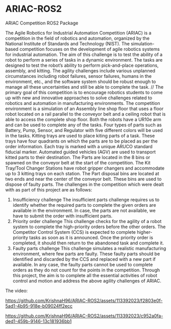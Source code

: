 # ARIAC-ROS2
ARIAC Competition ROS2 Package

The Agile Robotics for Industrial Automation Competition (ARIAC) is a competition in the field of
robotics and automation, organized by the National Institute of Standards and Technology (NIST).
The simulation-based competition focuses on the development of agile robotics systems for industrial
automation. The aim of this challenge is to test the ability of a robot to perform a series of tasks in
a dynamic environment. The tasks are designed to test the robot’s ability to perform pick-and-place
operations, assembly, and kitting. The agility challenges include various unplanned circumstances
including robot failures, sensor failures, humans in the environment, etc., and the software system
should be robust enough to manage all these uncertainties and still be able to complete the task. //
The primary goal of this competition is to encourage robotics students to come up with new and
innovative approaches to solve challenges related to robotics and automation in manufacturing environments.
The competition environment is a simulation of an Assembly line shop floor that uses a
floor robot located on a rail parallel to the conveyor belt and a ceiling robot that is able to access
the complete shop floor. Both the robots have a UR10e arm and can be used to complete any of the
tasks. Four types of parts such as Battery, Pump, Sensor, and Regulator with five different colors will
be used in the tasks. Kitting trays are used to place kiting parts of a task. These trays have four
quadrants on which the parts are to be placed as per the order information. Each tray is marked with
a unique ARUCO standard fiducial marker. Automated guided vehicles (AGV) are used to transport
kitted parts to their destination. The Parts are located in the 8 bins or spawned on the conveyor belt
at the start of the competition. The Kit Tray/Tool Changer Stations have robot gripper changers and
accommodate up to 3 kitting trays on each station. The Part disposal bins are located at two ends
and near the center of the conveyor belt. These bins are used to dispose of faulty parts.
The challenges in the competition which were dealt with as part of this project are as follows:
1. Insufficiency challenge The insufficient parts challenge requires us to identify whether the
required parts to complete the given orders are available in the environment. In case, the parts
are not available, we have to submit the order with insufficient parts.
2. Priority order challenge This challenge checks for the agility of a robot system to complete
the high-priority orders before the other orders. The Competitor Control System (CCS) is
expected to complete higher-priority tasks as soon as it is announced. Once the priority order is
completed, it should then return to the abandoned task and complete it.
3. Faulty parts challenge This challenge simulates a realistic manufacturing environment, where
few parts are faulty. These faulty parts should be identified and discarded by the CCS and
replaced with a new part if available. In any case, the faulty parts cannot be used to complete
orders as they do not count for the points in the competition.
Through this project, the aim is to complete all the essential activities of robot control and motion
and address the above agility challenges of ARIAC.


The video:

https://github.com/KrishnaH96/ARIAC-ROS2/assets/113392023/f2803e0f-5ad1-4b95-918e-b09024ff2ecc


https://github.com/KrishnaH96/ARIAC-ROS2/assets/113392023/c952a0fa-ded1-459b-9146-13c181936bb1





